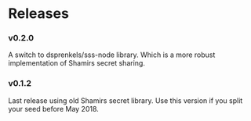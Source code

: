 # Releases

### v0.2.0
A switch to dsprenkels/sss-node library. Which is a more robust implementation of Shamirs secret sharing.

### v0.1.2
Last release using old Shamirs secret library. Use this version if you split your seed before May 2018.
